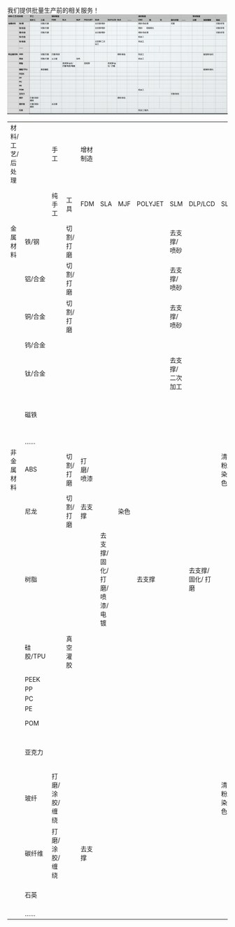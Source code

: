 我们提供批量生产前的相关服务！
![](https://raw.githubusercontent.com/bobwu0214/imageuploadservice/main/img/202210112023747.png)

<table>
    <tr>
        <td>材料/工艺/后处理</td>
        <td></td>
        <td>手工</td>
        <td></td>
        <td>增材制造</td>
        <td></td>
        <td></td>
        <td></td>
        <td></td>
        <td></td>
        <td></td>
        <td></td>
        <td>减材制造</td>
        <td></td>
        <td></td>
        <td></td>
        <td></td>
        <td>等材制造</td>
        <td></td>
        <td></td>
        <td>其他</td>
    </tr>
    <tr>
        <td></td>
        <td></td>
        <td>纯手工</td>
        <td>工具</td>
        <td>FDM</td>
        <td>SLA</td>
        <td>MJF</td>
        <td>POLYJET</td>
        <td>SLM</td>
        <td>DLP/LCD</td>
        <td>SLS</td>
        <td>……</td>
        <td>CNC</td>
        <td>铣</td>
        <td>车</td>
        <td>激光切割</td>
        <td>……</td>
        <td>注塑</td>
        <td>硅胶覆膜</td>
        <td>钣金</td>
        <td></td>
    </tr>
    <tr>
        <td>金属材料</td>
        <td>铁/钢</td>
        <td></td>
        <td>切割/打磨</td>
        <td></td>
        <td></td>
        <td></td>
        <td></td>
        <td>去支撑/喷砂</td>
        <td></td>
        <td></td>
        <td></td>
        <td>喷砂/热处理</td>
        <td></td>
        <td></td>
        <td>切割</td>
        <td></td>
        <td></td>
        <td></td>
        <td>切割/折弯</td>
        <td></td>
    </tr>
    <tr>
        <td></td>
        <td>铝/合金</td>
        <td></td>
        <td>切割/打磨</td>
        <td></td>
        <td></td>
        <td></td>
        <td></td>
        <td>去支撑/喷砂</td>
        <td></td>
        <td></td>
        <td></td>
        <td>喷砂/       阳极氧化</td>
        <td></td>
        <td></td>
        <td></td>
        <td></td>
        <td></td>
        <td></td>
        <td>切割/折弯</td>
        <td></td>
    </tr>
    <tr>
        <td></td>
        <td>铜/合金</td>
        <td></td>
        <td>切割/打磨</td>
        <td></td>
        <td></td>
        <td></td>
        <td></td>
        <td>去支撑/喷砂</td>
        <td></td>
        <td></td>
        <td></td>
        <td>喷砂/热处理</td>
        <td></td>
        <td></td>
        <td></td>
        <td></td>
        <td></td>
        <td></td>
        <td>切割/折弯</td>
        <td></td>
    </tr>
    <tr>
        <td></td>
        <td>钨/合金</td>
        <td></td>
        <td></td>
        <td></td>
        <td></td>
        <td></td>
        <td></td>
        <td></td>
        <td></td>
        <td></td>
        <td></td>
        <td>机加工</td>
        <td></td>
        <td></td>
        <td></td>
        <td></td>
        <td></td>
        <td></td>
        <td></td>
        <td></td>
    </tr>
    <tr>
        <td></td>
        <td>钛/合金</td>
        <td></td>
        <td></td>
        <td></td>
        <td></td>
        <td></td>
        <td></td>
        <td>去支撑/二次加工</td>
        <td></td>
        <td></td>
        <td></td>
        <td>机加工</td>
        <td></td>
        <td></td>
        <td></td>
        <td></td>
        <td></td>
        <td></td>
        <td></td>
        <td></td>
    </tr>
    <tr>
        <td></td>
        <td>磁铁</td>
        <td></td>
        <td></td>
        <td></td>
        <td></td>
        <td></td>
        <td></td>
        <td></td>
        <td></td>
        <td></td>
        <td></td>
        <td>CNC加工胚体+磁化</td>
        <td></td>
        <td></td>
        <td></td>
        <td></td>
        <td>磁胶工艺</td>
        <td></td>
        <td></td>
        <td>烧结工艺</td>
    </tr>
    <tr>
        <td></td>
        <td>……</td>
        <td></td>
        <td></td>
        <td></td>
        <td></td>
        <td></td>
        <td></td>
        <td></td>
        <td></td>
        <td></td>
        <td></td>
        <td></td>
        <td></td>
        <td></td>
        <td></td>
        <td></td>
        <td></td>
        <td></td>
        <td></td>
        <td></td>
    </tr>
    <tr>
        <td>非金属材料</td>
        <td>ABS</td>
        <td></td>
        <td>切割/打磨</td>
        <td>打磨/喷漆</td>
        <td></td>
        <td></td>
        <td></td>
        <td></td>
        <td></td>
        <td>清粉/染色</td>
        <td></td>
        <td>机加工</td>
        <td></td>
        <td></td>
        <td></td>
        <td></td>
        <td></td>
        <td>配色粉/固化</td>
        <td></td>
        <td></td>
    </tr>
    <tr>
        <td></td>
        <td>尼龙</td>
        <td></td>
        <td>切割/打磨</td>
        <td>去支撑</td>
        <td></td>
        <td>染色</td>
        <td></td>
        <td></td>
        <td></td>
        <td></td>
        <td></td>
        <td>机加工</td>
        <td></td>
        <td></td>
        <td></td>
        <td></td>
        <td></td>
        <td></td>
        <td></td>
        <td></td>
    </tr>
    <tr>
        <td></td>
        <td>树脂</td>
        <td></td>
        <td></td>
        <td></td>
        <td>去支撑/固化/  打磨/喷漆/电镀</td>
        <td></td>
        <td>去支撑</td>
        <td></td>
        <td>去支撑/固化/  打磨</td>
        <td></td>
        <td></td>
        <td></td>
        <td></td>
        <td></td>
        <td></td>
        <td></td>
        <td></td>
        <td></td>
        <td></td>
        <td></td>
    </tr>
    <tr>
        <td></td>
        <td>硅胶/TPU</td>
        <td></td>
        <td>真空灌胶</td>
        <td></td>
        <td></td>
        <td></td>
        <td></td>
        <td></td>
        <td></td>
        <td></td>
        <td></td>
        <td></td>
        <td></td>
        <td></td>
        <td></td>
        <td></td>
        <td></td>
        <td>配色粉/固化</td>
        <td></td>
        <td></td>
    </tr>
    <tr>
        <td></td>
        <td>PEEK</td>
        <td></td>
        <td></td>
        <td></td>
        <td></td>
        <td></td>
        <td></td>
        <td></td>
        <td></td>
        <td></td>
        <td></td>
        <td></td>
        <td></td>
        <td></td>
        <td></td>
        <td></td>
        <td></td>
        <td></td>
        <td></td>
        <td></td>
    </tr>
    <tr>
        <td></td>
        <td>PP</td>
        <td></td>
        <td></td>
        <td></td>
        <td></td>
        <td></td>
        <td></td>
        <td></td>
        <td></td>
        <td></td>
        <td></td>
        <td></td>
        <td></td>
        <td></td>
        <td></td>
        <td></td>
        <td></td>
        <td></td>
        <td></td>
        <td></td>
    </tr>
    <tr>
        <td></td>
        <td>PC</td>
        <td></td>
        <td></td>
        <td></td>
        <td></td>
        <td></td>
        <td></td>
        <td></td>
        <td></td>
        <td></td>
        <td></td>
        <td></td>
        <td></td>
        <td></td>
        <td></td>
        <td></td>
        <td></td>
        <td></td>
        <td></td>
        <td></td>
    </tr>
    <tr>
        <td></td>
        <td>PE</td>
        <td></td>
        <td></td>
        <td></td>
        <td></td>
        <td></td>
        <td></td>
        <td></td>
        <td></td>
        <td></td>
        <td></td>
        <td></td>
        <td></td>
        <td></td>
        <td></td>
        <td></td>
        <td></td>
        <td></td>
        <td></td>
        <td></td>
    </tr>
    <tr>
        <td></td>
        <td>POM</td>
        <td></td>
        <td></td>
        <td></td>
        <td></td>
        <td></td>
        <td></td>
        <td></td>
        <td></td>
        <td></td>
        <td></td>
        <td>机加工</td>
        <td></td>
        <td></td>
        <td></td>
        <td></td>
        <td></td>
        <td></td>
        <td></td>
        <td></td>
    </tr>
    <tr>
        <td></td>
        <td>亚克力</td>
        <td></td>
        <td></td>
        <td></td>
        <td></td>
        <td></td>
        <td></td>
        <td></td>
        <td></td>
        <td></td>
        <td></td>
        <td></td>
        <td></td>
        <td></td>
        <td>切割/胶粘</td>
        <td></td>
        <td></td>
        <td></td>
        <td></td>
        <td></td>
    </tr>
    <tr>
        <td></td>
        <td>玻纤</td>
        <td>打磨/涂胶/缠绕</td>
        <td></td>
        <td></td>
        <td></td>
        <td></td>
        <td></td>
        <td></td>
        <td></td>
        <td>清粉/染色</td>
        <td></td>
        <td></td>
        <td></td>
        <td></td>
        <td></td>
        <td></td>
        <td></td>
        <td></td>
        <td></td>
        <td></td>
    </tr>
    <tr>
        <td></td>
        <td>碳纤维</td>
        <td>打磨/涂胶/缠绕</td>
        <td></td>
        <td>去支撑</td>
        <td></td>
        <td></td>
        <td></td>
        <td></td>
        <td></td>
        <td></td>
        <td></td>
        <td></td>
        <td></td>
        <td></td>
        <td></td>
        <td></td>
        <td></td>
        <td></td>
        <td></td>
        <td></td>
    </tr>
    <tr>
        <td></td>
        <td>石英</td>
        <td></td>
        <td></td>
        <td></td>
        <td></td>
        <td></td>
        <td></td>
        <td></td>
        <td></td>
        <td></td>
        <td></td>
        <td>机加工/抛光</td>
        <td></td>
        <td></td>
        <td></td>
        <td></td>
        <td></td>
        <td></td>
        <td></td>
        <td></td>
    </tr>
    <tr>
        <td></td>
        <td>……</td>
        <td></td>
        <td></td>
        <td></td>
        <td></td>
        <td></td>
        <td></td>
        <td></td>
        <td></td>
        <td></td>
        <td></td>
        <td></td>
        <td></td>
        <td></td>
        <td></td>
        <td></td>
        <td></td>
        <td></td>
        <td></td>
        <td></td>
    </tr>
</table>